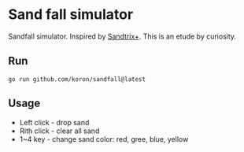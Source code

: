 # Sand fall simulator

Sandfall simulator. Inspired by [Sandtrix+](https://store.steampowered.com/app/2546310/Sandtrix/?l=japanese).
This is an etude by curiosity.

## Run

```
go run github.com/koron/sandfall@latest
```

## Usage

* Left click - drop sand
* Rith click - clear all sand
* 1~4 key - change sand color: red, gree, blue, yellow
